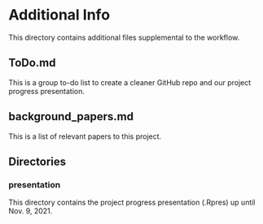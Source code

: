 # Additional Info

This directory contains additional files supplemental to the workflow.

## ToDo.md
This is a group to-do list to create a cleaner GitHub repo and our project progress presentation.

## background_papers.md
This is a list of relevant papers to this project.

## Directories
### presentation
This directory contains the project progress presentation (.Rpres) up until Nov. 9, 2021. 
